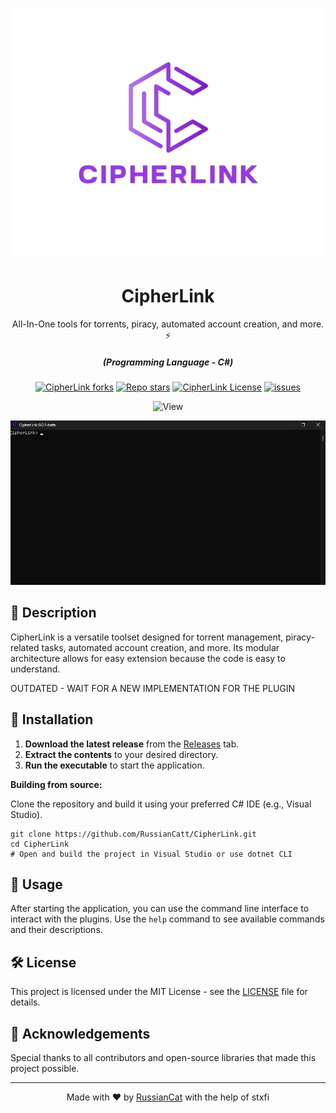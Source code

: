 <p align="center"><img src="CipherLink/Images/cipherlink.png" alt="CipherLink"></p>
<div align="center" style="margin-top: 0;">
   <h1>CipherLink</h1>
   <p>All-In-One tools for torrents, piracy, automated account creation, and more. ⚡</p>
</div>
<em><h5 align="center">(Programming Language - C#)</h5></em>
<p align="center">
<a href="#"><img alt="CipherLink forks" src="https://img.shields.io/github/forks/RussianCatt/CipherLink?style=for-the-badge"></a>
<a href="#"><img alt="Repo stars" src="https://img.shields.io/github/stars/RussianCatt/CipherLink?style=for-the-badge&color=yellow"></a>
<a href="#"><img alt="CipherLink License" src="https://img.shields.io/github/license/RussianCatt/CipherLink?color=cyan&style=for-the-badge"></a>
<a href="https://github.com/RussianCatt/CipherLink/issues"><img alt="issues" src="https://img.shields.io/github/issues/RussianCatt/CipherLink?color=purple&style=for-the-badge"></a>
<p align="center"><img src="https://views.whatilearened.today/views/github/RussianCatt/CipherLink.svg" width="80px" height="28px" alt="View"></p>


<p align="center"><img src="CipherLink/Images/Screenshot.png" width="570" alt="CipherLink Screenshot"></p>

## 📄 Description

CipherLink is a versatile toolset designed for torrent management, piracy-related tasks, automated account creation, and more. Its modular architecture allows for easy extension because the code is easy to understand.

OUTDATED - WAIT FOR A NEW IMPLEMENTATION FOR THE PLUGIN

## 🔧 Installation

1. **Download the latest release** from the [Releases](https://github.com/RussianCatt/CipherLink/releases) tab.
2. **Extract the contents** to your desired directory.
3. **Run the executable** to start the application.

**Building from source:**

Clone the repository and build it using your preferred C# IDE (e.g., Visual Studio).

```shell
git clone https://github.com/RussianCatt/CipherLink.git
cd CipherLink
# Open and build the project in Visual Studio or use dotnet CLI
```

## 🚀 Usage

After starting the application, you can use the command line interface to interact with the plugins. Use the `help` command to see available commands and their descriptions.


## 🛠️ License

This project is licensed under the MIT License - see the [LICENSE](LICENSE) file for details.

## 🌟 Acknowledgements

Special thanks to all contributors and open-source libraries that made this project possible.

---

<p align="center">
Made with ❤️ by  <a href="https://github.com/RussianCatt/">RussianCat</a> with the help of <a herf="https://github.com/stxfi">stxfi</a>
</p>
